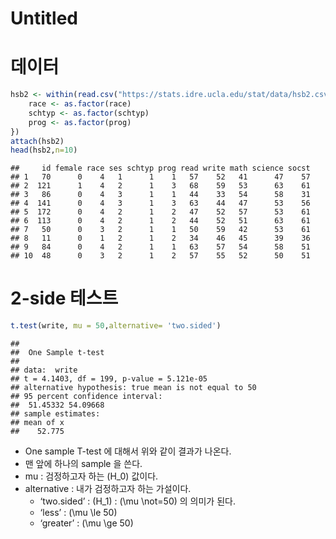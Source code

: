 Untitled
================

# 데이터

``` r
hsb2 <- within(read.csv("https://stats.idre.ucla.edu/stat/data/hsb2.csv"), {
    race <- as.factor(race)
    schtyp <- as.factor(schtyp)
    prog <- as.factor(prog)
})
attach(hsb2)
head(hsb2,n=10)
```

    ##     id female race ses schtyp prog read write math science socst
    ## 1   70      0    4   1      1    1   57    52   41      47    57
    ## 2  121      1    4   2      1    3   68    59   53      63    61
    ## 3   86      0    4   3      1    1   44    33   54      58    31
    ## 4  141      0    4   3      1    3   63    44   47      53    56
    ## 5  172      0    4   2      1    2   47    52   57      53    61
    ## 6  113      0    4   2      1    2   44    52   51      63    61
    ## 7   50      0    3   2      1    1   50    59   42      53    61
    ## 8   11      0    1   2      1    2   34    46   45      39    36
    ## 9   84      0    4   2      1    1   63    57   54      58    51
    ## 10  48      0    3   2      1    2   57    55   52      50    51

# 2-side 테스트

``` r
t.test(write, mu = 50,alternative= 'two.sided')
```

    ## 
    ##  One Sample t-test
    ## 
    ## data:  write
    ## t = 4.1403, df = 199, p-value = 5.121e-05
    ## alternative hypothesis: true mean is not equal to 50
    ## 95 percent confidence interval:
    ##  51.45332 54.09668
    ## sample estimates:
    ## mean of x 
    ##    52.775

  - One sample T-test 에 대해서 위와 같이 결과가 나온다.
  - 맨 앞에 하나의 sample 을 쓴다.
  - mu : 검정하고자 하는 \(H_0\) 값이다.
  - alternative : 내가 검정하고자 하는 가설이다.
      - ‘two.sided’ : \(H_1\) : \(\mu \not=50\) 의 의미가 된다.
      - ‘less’ : \(\mu \le 50\)
      - ‘greater’ : \(\mu \ge 50\)
